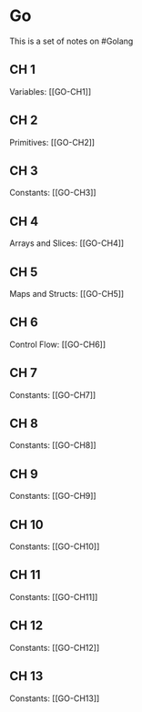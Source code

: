 # Go
This is a set of notes on #Golang
## CH 1
Variables: [[GO-CH1]]

## CH 2
Primitives: [[GO-CH2]]

## CH 3
Constants: [[GO-CH3]]

## CH 4
Arrays and Slices: [[GO-CH4]]

## CH 5
Maps and Structs: [[GO-CH5]]

## CH 6
Control Flow: [[GO-CH6]]

## CH 7
Constants: [[GO-CH7]]

## CH 8
Constants: [[GO-CH8]]

## CH 9
Constants: [[GO-CH9]]

## CH 10
Constants: [[GO-CH10]]

## CH 11
Constants: [[GO-CH11]]

## CH 12
Constants: [[GO-CH12]]

## CH 13
Constants: [[GO-CH13]]